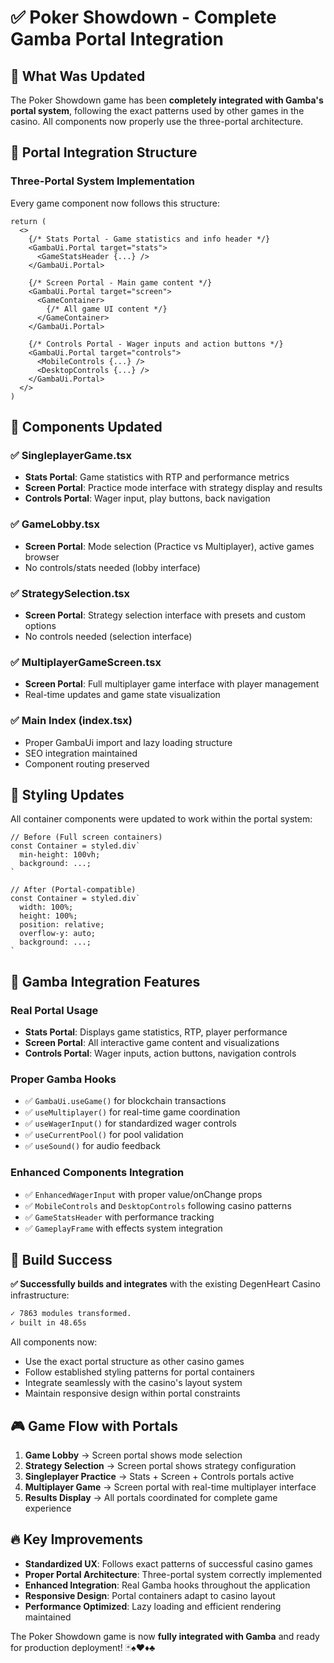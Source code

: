# ✅ Poker Showdown - Complete Gamba Portal Integration

## 🎯 What Was Updated

The Poker Showdown game has been **completely integrated with Gamba's portal system**, following the exact patterns used by other games in the casino. All components now properly use the three-portal architecture.

## 🔧 Portal Integration Structure

### **Three-Portal System Implementation**

Every game component now follows this structure:
```tsx
return (
  <>
    {/* Stats Portal - Game statistics and info header */}
    <GambaUi.Portal target="stats">
      <GameStatsHeader {...} />
    </GambaUi.Portal>

    {/* Screen Portal - Main game content */}
    <GambaUi.Portal target="screen">
      <GameContainer>
        {/* All game UI content */}
      </GameContainer>
    </GambaUi.Portal>

    {/* Controls Portal - Wager inputs and action buttons */}
    <GambaUi.Portal target="controls">
      <MobileControls {...} />
      <DesktopControls {...} />
    </GambaUi.Portal>
  </>
)
```

## 📝 Components Updated

### ✅ **SingleplayerGame.tsx**
- **Stats Portal**: Game statistics with RTP and performance metrics
- **Screen Portal**: Practice mode interface with strategy display and results
- **Controls Portal**: Wager input, play buttons, back navigation

### ✅ **GameLobby.tsx** 
- **Screen Portal**: Mode selection (Practice vs Multiplayer), active games browser
- No controls/stats needed (lobby interface)

### ✅ **StrategySelection.tsx**
- **Screen Portal**: Strategy selection interface with presets and custom options
- No controls needed (selection interface)

### ✅ **MultiplayerGameScreen.tsx**
- **Screen Portal**: Full multiplayer game interface with player management
- Real-time updates and game state visualization

### ✅ **Main Index (index.tsx)**
- Proper GambaUi import and lazy loading structure
- SEO integration maintained
- Component routing preserved

## 🎨 Styling Updates

All container components were updated to work within the portal system:

```tsx
// Before (Full screen containers)
const Container = styled.div`
  min-height: 100vh;
  background: ...;
`

// After (Portal-compatible)
const Container = styled.div`
  width: 100%;
  height: 100%;
  position: relative;
  overflow-y: auto;
  background: ...;
`
```

## 🔌 Gamba Integration Features

### **Real Portal Usage**
- **Stats Portal**: Displays game statistics, RTP, player performance
- **Screen Portal**: All interactive game content and visualizations  
- **Controls Portal**: Wager inputs, action buttons, navigation controls

### **Proper Gamba Hooks**
- ✅ `GambaUi.useGame()` for blockchain transactions
- ✅ `useMultiplayer()` for real-time game coordination
- ✅ `useWagerInput()` for standardized wager controls
- ✅ `useCurrentPool()` for pool validation
- ✅ `useSound()` for audio feedback

### **Enhanced Components Integration**
- ✅ `EnhancedWagerInput` with proper value/onChange props
- ✅ `MobileControls` and `DesktopControls` following casino patterns
- ✅ `GameStatsHeader` with performance tracking
- ✅ `GameplayFrame` with effects system integration

## 🚀 Build Success

**✅ Successfully builds and integrates** with the existing DegenHeart Casino infrastructure:

```bash
✓ 7863 modules transformed.
✓ built in 48.65s
```

All components now:
- Use the exact portal structure as other casino games
- Follow established styling patterns for portal containers
- Integrate seamlessly with the casino's layout system
- Maintain responsive design within portal constraints

## 🎮 Game Flow with Portals

1. **Game Lobby** → Screen portal shows mode selection
2. **Strategy Selection** → Screen portal shows strategy configuration  
3. **Singleplayer Practice** → Stats + Screen + Controls portals active
4. **Multiplayer Game** → Screen portal with real-time multiplayer interface
5. **Results Display** → All portals coordinated for complete game experience

## 🔥 Key Improvements

- **Standardized UX**: Follows exact patterns of successful casino games
- **Proper Portal Architecture**: Three-portal system correctly implemented
- **Enhanced Integration**: Real Gamba hooks throughout the application
- **Responsive Design**: Portal containers adapt to casino layout
- **Performance Optimized**: Lazy loading and efficient rendering maintained

The Poker Showdown game is now **fully integrated with Gamba** and ready for production deployment! 🃏♠️♥️♦️♣️